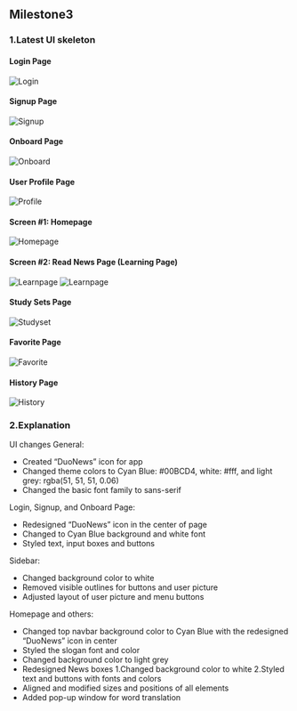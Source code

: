 ## Milestone3

### 1.Latest UI skeleton

#### Login Page
![Login]()

#### Signup Page
![Signup]()

#### Onboard Page
![Onboard]()

#### User Profile Page
![Profile]()

#### Screen #1: Homepage
![Homepage]()

#### Screen #2: Read News Page (Learning Page)
![Learnpage]()
![Learnpage]()

#### Study Sets Page
![Studyset]()

#### Favorite Page
![Favorite]()

#### History Page
![History]()



### 2.Explanation
UI changes
General:
- Created “DuoNews” icon for app
- Changed theme colors to Cyan Blue: #00BCD4, white: #fff, and light grey: rgba(51, 51, 51, 0.06)
- Changed the basic font family to sans-serif

Login, Signup, and Onboard Page:
- Redesigned “DuoNews” icon in the center of page
- Changed to Cyan Blue background and white font
- Styled text, input boxes and buttons

Sidebar:
- Changed background color to white
- Removed visible outlines for buttons and user picture
- Adjusted layout of user picture and menu buttons

Homepage and others:
- Changed top navbar background color to Cyan Blue with the redesigned “DuoNews” icon in center
- Styled the slogan font and color 
- Changed background color to light grey
- Redesigned News boxes
    1.Changed background color to white
    2.Styled text and buttons with fonts and colors
- Aligned and modified sizes and positions of all elements
- Added pop-up window for word translation

